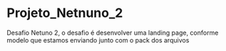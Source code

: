 # Projeto_Netnuno_2
Desafio Netuno 2, o desafio é desenvolver uma landing page, conforme modelo que estamos enviando junto com o pack dos arquivos
